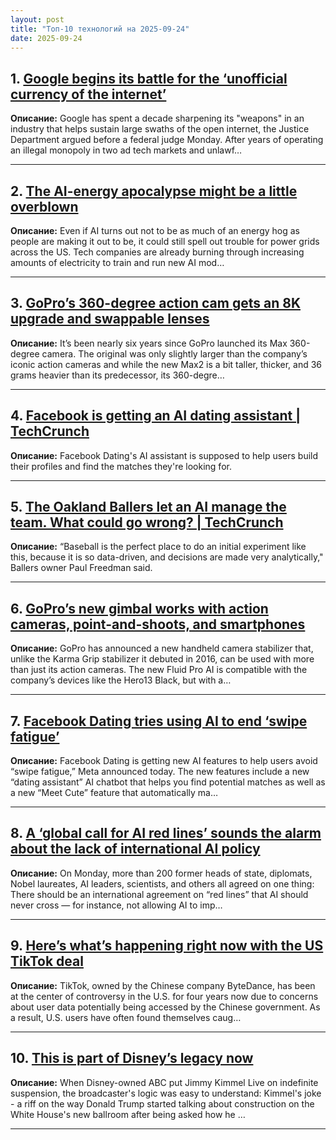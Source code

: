 ```yaml
---
layout: post
title: "Топ-10 технологий на 2025-09-24"
date: 2025-09-24
---
```


## 1. [Google begins its battle for the ‘unofficial currency of the internet’](https://www.theverge.com/policy/783285/google-doj-ad-tech-remedies-trial)

**Описание:** Google has spent a decade sharpening its "weapons" in an industry that helps sustain large swaths of the open internet, the Justice Department argued before a federal judge Monday. After years of operating an illegal monopoly in two ad tech markets and unlawf…

---

## 2. [The AI-energy apocalypse might be a little overblown](https://www.theverge.com/report/782952/ai-electricity-demand-inflated-forecast-report)

**Описание:** Even if AI turns out not to be as much of an energy hog as people are making it out to be, it could still spell out trouble for power grids across the US. Tech companies are already burning through increasing amounts of electricity to train and run new AI mod…

---

## 3. [GoPro’s 360-degree action cam gets an 8K upgrade and swappable lenses](https://www.theverge.com/news/782901/gopro-max-2-action-camera-360-degree-8k)

**Описание:** It’s been nearly six years since GoPro launched its Max 360-degree camera. The original was only slightly larger than the company’s iconic action cameras and while the new Max2 is a bit taller, thicker, and 36 grams heavier than its predecessor, its 360-degre…

---

## 4. [Facebook is getting an AI dating assistant | TechCrunch](https://techcrunch.com/2025/09/22/facebook-is-getting-an-ai-dating-assistant/)

**Описание:** Facebook Dating's AI assistant is supposed to help users build their profiles and find the matches they're looking for.

---

## 5. [The Oakland Ballers let an AI manage the team. What could go wrong? | TechCrunch](https://techcrunch.com/2025/09/22/the-oakland-ballers-let-an-ai-manage-the-team-what-could-go-wrong/)

**Описание:** “Baseball is the perfect place to do an initial experiment like this, because it is so data-driven, and decisions are made very analytically," Ballers owner Paul Freedman said.

---

## 6. [GoPro’s new gimbal works with action cameras, point-and-shoots, and smartphones](https://www.theverge.com/news/782619/gopro-fluid-pro-ai-tracking-stabilized-gimbal-action-camera-hero-smartphone)

**Описание:** GoPro has announced a new handheld camera stabilizer that, unlike the Karma Grip stabilizer it debuted in 2016, can be used with more than just its action cameras. The new Fluid Pro AI is compatible with the company’s devices like the Hero13 Black, but with a…

---

## 7. [Facebook Dating tries using AI to end ‘swipe fatigue’](https://www.theverge.com/news/782893/meta-facebook-dating-ai-chatbot-meet-cute-swipe-fatigue)

**Описание:** Facebook Dating is getting new AI features to help users avoid “swipe fatigue,” Meta announced today. The new features include a new “dating assistant” AI chatbot that helps you find potential matches as well as a new “Meet Cute” feature that automatically ma…

---

## 8. [A ‘global call for AI red lines’ sounds the alarm about the lack of international AI policy](https://www.theverge.com/ai-artificial-intelligence/782752/ai-global-red-lines-extreme-risk-united-nations)

**Описание:** On Monday, more than 200 former heads of state, diplomats, Nobel laureates, AI leaders, scientists, and others all agreed on one thing: There should be an international agreement on “red lines” that AI should never cross — for instance, not allowing AI to imp…

---

## 9. [Here’s what’s happening right now with the US TikTok deal](https://techcrunch.com/2025/09/22/heres-whats-happening-right-now-with-the-us-tiktok-deal/)

**Описание:** TikTok, owned by the Chinese company ByteDance, has been at the center of controversy in the U.S. for four years now due to concerns about user data potentially being accessed by the Chinese government. As a result, U.S. users have often found themselves caug…

---

## 10. [This is part of Disney’s legacy now](https://www.theverge.com/policy/781960/disney-jimmy-kimmel-disney-boycott-bob-iger-dana-walden)

**Описание:** When Disney-owned ABC put Jimmy Kimmel Live on indefinite suspension, the broadcaster's logic was easy to understand: Kimmel's joke - a riff on the way Donald Trump started talking about construction on the White House's new ballroom after being asked how he …

---


